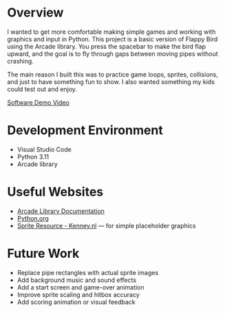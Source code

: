 # Overview

I wanted to get more comfortable making simple games and working with graphics and input in Python. This project is a basic version of Flappy Bird using the Arcade library. You press the spacebar to make the bird flap upward, and the goal is to fly through gaps between moving pipes without crashing.

The main reason I built this was to practice game loops, sprites, collisions, and just to have something fun to show. I also wanted something my kids could test out and enjoy.

[Software Demo Video](https://www.youtube.com/watch?v=0eP_qs7CUT4)

# Development Environment

* Visual Studio Code
* Python 3.11
* Arcade library

# Useful Websites

* [Arcade Library Documentation](https://api.arcade.academy/en/latest/)
* [Python.org](https://www.python.org/)
* [Sprite Resource - Kenney.nl](https://kenney.nl/assets) — for simple placeholder graphics

# Future Work

* Replace pipe rectangles with actual sprite images
* Add background music and sound effects
* Add a start screen and game-over animation
* Improve sprite scaling and hitbox accuracy
* Add scoring animation or visual feedback